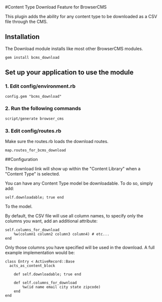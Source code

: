 #Content Type Download Feature for BrowserCMS

This plugin adds the ability for any content type to be downloaded as a CSV file through the CMS.

## Installation

The Download module installs like most other BrowserCMS modules.

    gem install bcms_download

## Set up your application to use the module

### 1. Edit config/environment.rb

    config.gem "bcms_download"

### 2. Run the following commands

    script/generate browser_cms

### 3. Edit config/routes.rb

Make sure the routes.rb loads the download routes.

    map.routes_for_bcms_download


##Configuration

The download link will show up within the "Content Library" when a "Content Type" is selected.

You can have any Content Type model be downloadable.  To do so, simply add:

	self.downloadable; true end
	
To the model.

By default, the CSV file will use all column names, to specify only the columns you want,
add an additional attribute:

	self.columns_for_download
		%w(column1 column2 column3 column4) # etc...
	end
	
Only those columns you have specified will be used in the download. A full example implementation would be:

	class Entry < ActiveRecord::Base
	  acts_as_content_block

		def self.downloadable; true end
	
		def self.columns_for_download
			%w(id name email city state zipcode)
		end
	end




